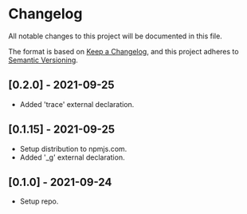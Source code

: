 # Changelog

All notable changes to this project will be documented in this file.

The format is based on [Keep a Changelog](https://keepachangelog.com/en/1.0.0/),
and this project adheres to [Semantic Versioning](https://semver.org/spec/v2.0.0.html).

## [0.2.0] - 2021-09-25

- Added 'trace' external declaration.

## [0.1.15] - 2021-09-25

- Setup distribution to npmjs.com.
- Added '\_g' external declaration.

## [0.1.0] - 2021-09-24

- Setup repo.
